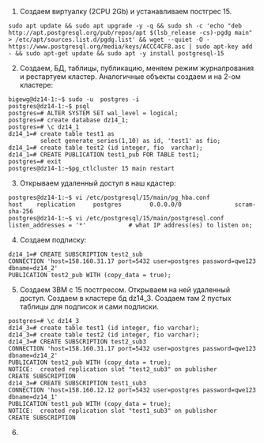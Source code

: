 1. Создаем виртуалку (2CPU 2Gb) и устанавливаем постгрес 15.    
```
sudo apt update && sudo apt upgrade -y -q && sudo sh -c 'echo "deb http://apt.postgresql.org/pub/repos/apt $(lsb_release -cs)-pgdg main" > /etc/apt/sources.list.d/pgdg.list' && wget --quiet -O - https://www.postgresql.org/media/keys/ACCC4CF8.asc | sudo apt-key add - && sudo apt-get update && sudo apt -y install postgresql-15
```

2. Создаем, БД, таблицы, публикацию,  меняем режим журналрования и рестартуем кластер. Аналогичные объекты создаем и на 2-ом кластере:  
``` 
bigewg@dz14-1:~$ sudo -u  postgres -i 
postgres@dz14-1:~$ psql
postgres=# ALTER SYSTEM SET wal_level = logical;
postgres=# create database dz14_1;
postgres=# \c dz14_1
dz14_1=# create table test1 as 
         select generate_series(1,10) as id, 'test1' as fio;
dz14_1=# create table test2 (id integer, fio  varchar);
dz14_1=# CREATE PUBLICATION test1_pub FOR TABLE test1;
postgres=# exit
postgres@dz14-1:~$pg_ctlcluster 15 main restart
```

3. Открываем удаленный доступ в наш кдастер:  
```
postgres@dz14-1:~$ vi /etc/postgresql/15/main/pg_hba.conf
host    replication     postgres        0.0.0.0/0               scram-sha-256
postgres@dz14-1:~$ vi /etc/postgresql/15/main/postgresql.conf 
listen_addresses = '*'            # what IP address(es) to listen on;
```
4. Создаем подписку:  
```
dz14_1=# CREATE SUBSCRIPTION test2_sub 
CONNECTION 'host=158.160.31.17 port=5432 user=postgres password=qwe123 dbname=dz14_2' 
PUBLICATION test2_pub WITH (copy_data = true);
```

5. Создаем 3ВМ с 15 постгресом. Открываем на ней удаленный доступ. Создаем в кластере бд dz14_3.  Создаем там 2 пустых таблицы для подписок и сами подписки.
```
postgres=# \c dz14_3
dz14_3=# create table test1 (id integer, fio varchar);
dz14_3=# create table test2 (id integer, fio varchar);
dz14_3=# CREATE SUBSCRIPTION test2_sub3 
CONNECTION 'host=158.160.31.17 port=5432 user=postgres password=qwe123 dbname=dz14_2' 
PUBLICATION test2_pub WITH (copy_data = true);
NOTICE:  created replication slot "test2_sub3" on publisher
CREATE SUBSCRIPTION
dz14_3=# CREATE SUBSCRIPTION test1_sub3 
CONNECTION 'host=158.160.12.12 port=5432 user=postgres password=qwe123 dbname=dz14_1' 
PUBLICATION test1_pub WITH (copy_data = true);
NOTICE:  created replication slot "test1_sub3" on publisher
CREATE SUBSCRIPTION
```

6. 




